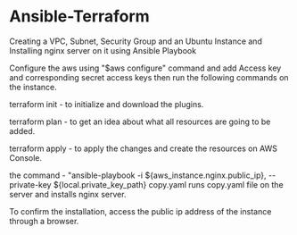# Ansible-Terraform
Creating a VPC, Subnet, Security Group and an Ubuntu Instance and Installing nginx server on it using Ansible Playbook

Configure the aws using "$aws configure" command and add Access key and corresponding secret access keys
then run the following commands on the instance.

terraform init - to initialize and download the plugins.

terraform plan - to get an idea about what all resources are going to be added.

terraform apply - to apply the changes and create the resources on AWS Console.

the command - "ansible-playbook  -i ${aws_instance.nginx.public_ip}, --private-key ${local.private_key_path} copy.yaml runs copy.yaml file on the server and installs nginx server.

To confirm the installation, access the public ip address of the instance through a browser.
